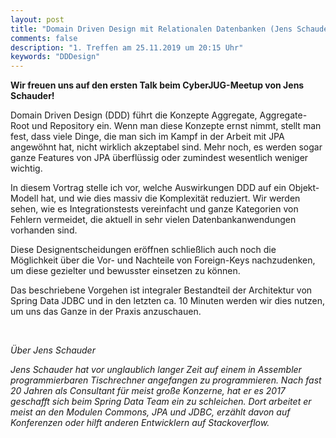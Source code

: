 ```yaml
---
layout: post
title: "Domain Driven Design mit Relationalen Datenbanken (Jens Schauder)"
comments: false
description: "1. Treffen am 25.11.2019 um 20:15 Uhr"
keywords: "DDDesign"
---
```


**Wir freuen uns auf den ersten Talk beim CyberJUG-Meetup von Jens Schauder!**

Domain Driven Design (DDD) führt die Konzepte Aggregate, Aggregate-Root und Repository ein.
Wenn man diese Konzepte ernst nimmt, stellt man fest, dass viele Dinge, die man sich im Kampf in der Arbeit mit JPA angewöhnt hat, nicht wirklich akzeptabel sind.
Mehr noch, es werden sogar ganze Features von JPA überflüssig oder zumindest wesentlich weniger wichtig.

In diesem Vortrag stelle ich vor, welche Auswirkungen DDD auf ein Objekt-Modell hat, und wie dies massiv die Komplexität reduziert.
Wir werden sehen, wie es Integrationstests vereinfacht und ganze Kategorien von Fehlern vermeidet, die aktuell in sehr vielen Datenbankanwendungen vorhanden sind.

Diese Designentscheidungen eröffnen schließlich auch noch die Möglichkeit über die Vor- und Nachteile von Foreign-Keys nachzudenken, um diese gezielter und bewusster einsetzen zu können.

Das beschriebene Vorgehen ist integraler Bestandteil der Architektur von Spring Data JDBC und in den letzten ca. 10 Minuten werden wir dies nutzen, um uns das Ganze in der Praxis anzuschauen.

<br/>

*Über Jens Schauder*

*Jens Schauder hat vor unglaublich langer Zeit auf einem in Assembler programmierbaren Tischrechner angefangen zu programmieren. Nach fast 20 Jahren als Consultant für meist große Konzerne, hat er es 2017 geschafft sich beim Spring Data Team ein zu schleichen. Dort arbeitet er meist an den Modulen Commons, JPA und JDBC, erzählt davon auf Konferenzen oder hilft anderen Entwicklern auf Stackoverflow.*

